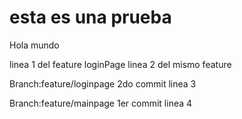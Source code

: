 # esta es una prueba
Hola mundo

linea 1 del feature loginPage
linea 2 del mismo feature

Branch:feature/loginpage
2do commit
linea 3

Branch:feature/mainpage
1er commit
linea 4